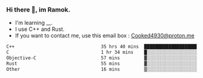 ### Hi there 👋, im Ramok.

- I'm learning __.
- I use C++ and Rust.
- If you want to contact me, use this email box : Cooked4930@proton.me

<!--START_SECTION:waka-->

```txt
C++                                35 hrs 40 mins  ██████████████████████▒░░   89.30 %
C                                  1 hr 34 mins    █░░░░░░░░░░░░░░░░░░░░░░░░   03.95 %
Objective-C                        57 mins         ▓░░░░░░░░░░░░░░░░░░░░░░░░   02.40 %
Rust                               55 mins         ▓░░░░░░░░░░░░░░░░░░░░░░░░   02.31 %
Other                              16 mins         ▒░░░░░░░░░░░░░░░░░░░░░░░░   00.71 %
```

<!--END_SECTION:waka-->
